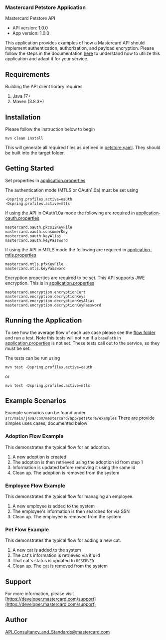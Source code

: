 ### Mastercard Petstore Application

Mastercard Petstore API
- API version: 1.0.0
- App version: 1.0.0

This application provides examples of how a Mastercard API should implement authentication, authorization, and payload encryption.
Please follow the steps in the documentation [here](https://developer.mastercard.com/reference-service-ngw/documentation)
to understand how to utilize this application and adapt it for your service.

## Requirements

Building the API client library requires:
1. Java 17+
2. Maven (3.8.3+)

## Installation

Please follow the instruction below to begin

```shell
mvn clean install
```

This will generate all required files as defined in [petstore.yaml](src/main/resources/petstore.yaml). They should be built into the target folder.

## Getting Started

Set properties in [application.properties](src/main/resources/application.properties)

The authentication mode (MTLS or OAuth1.0a) must be set using 
```
-Dspring.profiles.active=oauth
-Dspring.profiles.active=mtls
```
If using the API in OAuth1.0a mode the following are required in [application-oauth.properties](src/main/resources/application-oauth.properties)
```
mastercard.oauth.pkcs12KeyFile
mastercard.oauth.consumerKey
mastercard.oauth.keyAlias
mastercard.oauth.keyPassword
```
If using the API in MTLS mode the following are required in [application-mtls.properties](src/main/resources/application-mtls.properties)
```
mastercard.mtls.pfxKeyFile
mastercard.mtls.keyPassword
```
Encryption properties are required to be set. This API supports JWE encryption. This is in [application.properties](src/main/resources/application.properties)
```
mastercard.encryption.encryptionCert
mastercard.encryption.decryptionKeys
mastercard.encryption.decryptionKeyAlias
mastercard.encryption.decryptionKeyPassword
```

## Running the Application

To see how the average flow of each use case please see the [flow folder](src/test/java/com/mastercard/app/petstore/flow) and run a test. Note this tests will not
run if a `basePath` in [application.properties](src/main/resources/application.properties) is not set. These tests call
out to the service, so they must be set.

The tests can be run using
```shell
mvn test -Dspring.profiles.active=oauth
```
or 
```shell
mvn test -Dspring.profiles.active=mtls
```

## Example Scenarios

Example scenarios can be found under `src/main/java/com/mastercard/app/petstore/examples`
There are provide simples uses cases, documented below

### Adoption Flow Example
This demonstrates the typical flow for an adoption. 
1) A new adoption is created 
2) The adoption is then retrieved using the adoption id from step 1 
3) Information is updated before removing it using the same id
4) Clean up. The adoption is removed from the system

### Employee Flow Example
This demonstrates the typical flow for managing an employee.
1) A new employee is added to the system
2) The employee's information is then searched for via SSN
3) Clean up. The employee is removed from the system

### Pet Flow Example
This demonstrates the typical flow for adding a new cat.
1) A new cat is added to the system
2) The cat's information is retrieved via it's id
3) That cat's status is updated to `RESERVED`
4) Clean up. The cat is removed from the system


## Support
For more information, please visit [https://developer.mastercard.com/support](https://developer.mastercard.com/support)

## Author

API_Consultancy_and_Standards@mastercard.com
